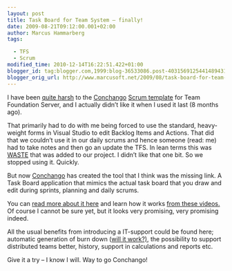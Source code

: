 ```yaml
---
layout: post
title: Task Board for Team System – finally!
date: 2009-08-21T09:12:00.001+02:00
author: Marcus Hammarberg
tags:

  - TFS
  - Scrum
modified_time: 2010-12-14T16:22:51.422+01:00
blogger_id: tag:blogger.com,1999:blog-36533086.post-4031569125441489431
blogger_orig_url: http://www.marcusoft.net/2009/08/task-board-for-team-system-finally.html
---
```



I have been <a
href="http://www.marcusoft.net/2008/03/short-conchango-scrum-tfs-template.html"
target="_blank">quite harsh</a> to the
<a href="http://www.conchango.com/" target="_blank">Conchango</a>
<a href="http://scrumforteamsystem.com/en/" target="_blank">Scrum
template</a> for Team Foundation Server, and I actually didn’t like it
when I used it last (8 months ago).

That primarily had to do with me being forced to use the standard,
heavy-weight forms in Visual Studio to edit Backlog Items and Actions.
That did that we couldn’t use it in our daily scrums and hence someone
(read: me) had to take notes and then go an update the TFS. In lean
terms this was <a
href="http://en.wikipedia.org/wiki/Lean_software_development#Eliminate_waste"
target="_blank">WASTE</a> that was added to our project. I didn’t like
that one bit. So we stopped using it. Quickly.

But now
<a href="http://www.conchango.com/" target="_blank">Conchango</a> has
created the tool that I think was the missing link. A Task Board
application that mimics the actual task board that you draw and edit
during sprints, planning and daily scrums.

You can
<a href="http://scrumforteamsystem.com/en/TaskBoard/default.aspx"
target="_blank">read more about it here</a> and learn how it works
<a href="http://scrumforteamsystem.com/en/TaskBoard/WebCasts.aspx"
target="_blank">from these videos.</a> Of course I cannot be sure yet,
but it looks very promising, very promising indeed.

All the usual benefits from introducing a IT-support could be found
here; automatic generation of burn down (<a
href="http://www.marcusoft.net/2008/03/conchango-burndown-char-not-showing.html"
target="_blank">will it work?)</a>, the possibility to support
distributed teams better, history, support in calculations and reports
etc.

Give it a try – I know I will. Way to go Conchango!
